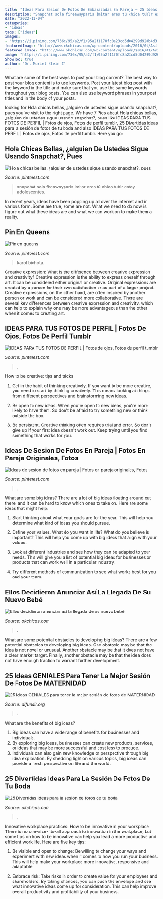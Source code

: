 ```yaml
---
title: "Ideas Para Sesion De Fotos De Embarazadas En Pareja ~ 25 Ideas Geniales Para Tener La Mejor Sesión De Fotos De Maternidad"
description: "Snapchat sola fireawayparis imitar eres tú chica tublr estoy adolescentes"
date: "2022-11-04"
categories:
- "ideas"
tags: ["ideas"]
images:
- "https://i.pinimg.com/736x/95/a2/f1/95a2f1170fc8a23cd5d04299d920b4d3.jpg"
featuredImage: "http://www.okchicas.com/wp-content/uploads/2016/01/Así-anunciaron-la-llegada-y-nacimiento-de-su-bebé-6.jpg"
featured_image: "http://www.okchicas.com/wp-content/uploads/2016/01/Así-anunciaron-la-llegada-y-nacimiento-de-su-bebé-6.jpg"
image: "https://i.pinimg.com/736x/95/a2/f1/95a2f1170fc8a23cd5d04299d920b4d3.jpg"
ShowToc: true
author: "Dr. Muriel Klein I"
---
```



What are some of the best ways to post your blog content?
The best way to post your blog content is to use keywords. Post your latest blog post with the keyword in the title and make sure that you use the same keywords throughout your blog posts. You can also use keyword phrases in your post titles and in the body of your posts.

	

		
looking for Hola chicas bellas, ¿alguien de ustedes sigue usando snapchat?, pues you've visit to the right page. We have 7 Pics about Hola chicas bellas, ¿alguien de ustedes sigue usando snapchat?, pues like IDEAS PARA TUS FOTOS DE PERFIL | Fotos de ojos, Fotos de perfil tumblr, 25 Divertidas ideas para la sesión de fotos de tu boda and also IDEAS PARA TUS FOTOS DE PERFIL | Fotos de ojos, Fotos de perfil tumblr. Here you go:
		
    
## Hola Chicas Bellas, ¿alguien De Ustedes Sigue Usando Snapchat?, Pues

<img loading=lazy src="https://i.pinimg.com/736x/ad/e0/91/ade0917d80de8f11de0ac61103d4821b.jpg" onerror="this.onerror=null;this.src='https://tse4.mm.bing.net/th?id=OIP.QTF9iN-C-iqAneBfbgnbpAHaNJ&amp;pid=15.1';" alt="Hola chicas bellas, ¿alguien de ustedes sigue usando snapchat?, pues">

_Source: pinterest.com_

>snapchat sola fireawayparis imitar eres tú chica tublr estoy adolescentes. 

	

In recent years, ideas have been popping up all over the internet and in various form. Some are true, some are not. What we need to do now is figure out what these ideas are and what we can work on to make them a reality.

    
## Pin En Queens

<img loading=lazy src="https://i.pinimg.com/736x/95/a2/f1/95a2f1170fc8a23cd5d04299d920b4d3.jpg" onerror="this.onerror=null;this.src='https://tse1.mm.bing.net/th?id=OIP.CPJARA4fs2vuZZSYv5_MWQHaNb&amp;pid=15.1';" alt="Pin en queens">

_Source: pinterest.com_

>karol bichota. 

	

Creative expression: What is the difference between creative expression and creativity?
Creative expression is the ability to express oneself through art. It can be considered either original or creative. Original expressions are created by a person for their own satisfaction or as part of a larger project. Creative expressions, on the other hand, are often inspired by another person or work and can be considered more collaborative. There are several key differences between creative expression and creativity, which can help to explain why one may be more advantageous than the other when it comes to creating art.

    
## IDEAS PARA TUS FOTOS DE PERFIL | Fotos De Ojos, Fotos De Perfil Tumblr

<img loading=lazy src="https://i.pinimg.com/736x/bf/77/29/bf7729188882bc00d2ab4a3c456c6713.jpg" onerror="this.onerror=null;this.src='https://tse1.mm.bing.net/th?id=OIP.Varv1VTsD5oEObrp2kzZ_AAAAA&amp;pid=15.1';" alt="IDEAS PARA TUS FOTOS DE PERFIL | Fotos de ojos, Fotos de perfil tumblr">

_Source: pinterest.com_

>. 

	

How to be creative: tips and tricks
1. Get in the habit of thinking creatively. If you want to be more creative, you need to start by thinking creatively. This means looking at things from different perspectives and brainstorming new ideas.
2. Be open to new ideas. When you're open to new ideas, you're more likely to have them. So don't be afraid to try something new or think outside the box.

3. Be persistent. Creative thinking often requires trial and error. So don't give up if your first idea doesn't work out. Keep trying until you find something that works for you.

    
## Ideas De Sesion De Fotos En Pareja | Fotos En Pareja Originales, Fotos

<img loading=lazy src="https://i.pinimg.com/736x/bf/84/4c/bf844cdebdf7a026b7656977925db88b.jpg" onerror="this.onerror=null;this.src='https://tse1.mm.bing.net/th?id=OIP.-067zdV1Ra2bPtBxXrKp0gHaLH&amp;pid=15.1';" alt="Ideas de sesion de fotos en pareja | Fotos en pareja originales, Fotos">

_Source: pinterest.com_

>. 

	

What are some big ideas?
There are a lot of big ideas floating around out there, and it can be hard to know which ones to take on. Here are some ideas that might help:
1. Start thinking about what your goals are for the year. This will help you determine what kind of ideas you should pursue.

2. Define your values. What do you want in life? What do you believe is important? This will help you come up with big ideas that align with your values.

3. Look at different industries and see how they can be adapted to your needs. This will give you a list of potential big ideas for businesses or products that can work well in a particular industry.

4. Try different methods of communication to see what works best for you and your team.

    
## Ellos Decidieron Anunciar Así La Llegada De Su Nuevo Bebé

<img loading=lazy src="http://www.okchicas.com/wp-content/uploads/2016/01/Así-anunciaron-la-llegada-y-nacimiento-de-su-bebé-6.jpg" onerror="this.onerror=null;this.src='https://tse2.mm.bing.net/th?id=OIP.WGi2jj7eOsrDpmGJ_6YWJgHaJ3&amp;pid=15.1';" alt="Ellos decidieron anunciar así la llegada de su nuevo bebé">

_Source: okchicas.com_

>. 

	

What are some potential obstacles to developing big ideas?
There are a few potential obstacles to developing big ideas. One obstacle may be that the idea is not novel or unusual. Another obstacle may be that it does not have a clear market target. Finally, another obstacle may be that the idea does not have enough traction to warrant further development.

    
## 25 Ideas GENIALES Para Tener La Mejor Sesión De Fotos De MATERNIDAD

<img loading=lazy src="https://difundir.org/wp-content/uploads/2015/11/fotografías-de-embarazadas-3.jpg" onerror="this.onerror=null;this.src='https://tse1.mm.bing.net/th?id=OIP.c2ShfFP08nR32_ZR7VCLhQHaLH&amp;pid=15.1';" alt="25 Ideas GENIALES para tener la mejor sesión de fotos de MATERNIDAD">

_Source: difundir.org_

>. 

	

What are the benefits of big ideas?
1. Big ideas can have a wide range of benefits for businesses and individuals. 
2. By exploring big ideas, businesses can create new products, services, or ideas that may be more successful and cost less to produce. 
3. Individuals can also gain new knowledge or perspective through big idea exploration. By shedding light on various topics, big ideas can provide a fresh perspective on life and the world.

    
## 25 Divertidas Ideas Para La Sesión De Fotos De Tu Boda

<img loading=lazy src="http://www.okchicas.com/wp-content/uploads/2015/03/21-fotos-de-boda-originales-y-divertidas-3.jpg" onerror="this.onerror=null;this.src='https://tse4.mm.bing.net/th?id=OIP.k7aEWWgZ0AdDQmD_V_7CNAHaE7&amp;pid=15.1';" alt="25 Divertidas ideas para la sesión de fotos de tu boda">

_Source: okchicas.com_

>. 

	

Innovative workplace practices: How to be innovative in your workplace
There is no one-size-fits-all approach to innovation in the workplace, but some tips on how to be innovative can help you lead a more productive and efficient work life. Here are five key tips:
1. Be visible and open to change: Be willing to change your ways and experiment with new ideas when it comes to how you run your business. This will help make your workplace more innovative, responsive and adaptable.

2. Embrace risk: Take risks in order to create value for your employees and shareholders. By taking chances, you can push the envelope and see what innovative ideas come up for consideration. This can help improve overall productivity and profitability of your business.


